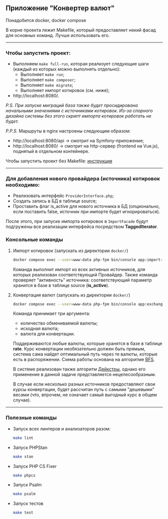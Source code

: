 ## Приложение "Конвертер валют"

Понадобится docker, docker compose

В корне проекта лежит Makefile, который предоставляет некий фасад для основных команд. Лучше использовать его.

---

### Чтобы запустить проект:

- Выполняем `make full-run`, которая реализует следующие шаги (каждый из которых можно выполнять отдельно):
  - Выполняет `make run`;
  - Выполняет `make composer`;
  - Выполняет `make migrate`;
  - Выполняет импорт котировок (см. ниже);
- http://localhost:8080/.

*P.S. При запуске миграций база также будет просидирована начальными значениями с источниками котировок. Из-за спорного
дизайна системы без этого скрипт импорта котировок работать не будет.*

*P.P.S.* Маршруты в nginx настроены следующим образом:
 - http://localhost:8080/api -> смотрит на Symfony-приложение;
 - http://localhost:8080/ -> смотрит на http-сервер (frontend на Vue.js), поднятый в отдельном контейнере.

Чтобы запустить проект без Makefile: [инструкция](doc/manualSetup.md)

---

### Для добавления нового провайдера (источника) котировок необходимо:
 - Реализовать интерфейс `ProviderInterface.php`;
 - Создать запись в БД в таблице source;
 - Проставить флаг is_active для нового источника в БД (опционально, если поставить false, источник при импорте будет
   игнорироваться).

После этого, при запуске импорта котировок в `ImportFacade` будут подгружены все реализации интерфейса посредством
**TaggedIterator**.


### Консольные команды

1. Импорт котировок (запускать из директории `docker/`)

    ```bash
    docker compose exec --user=www-data php-fpm bin/console app:import-rate
    ````
  
    Команда выполнит импорт из всех активных источников, для которых реализован соответствующий Провайдер. Также команда
    проверяет "активность" источника: соответствующий параметр хранится в базе в таблице source (**is_active**).

2. Конвертация валют (запускать из директории `docker/`)

    ```bash
    docker compose exec --user=www-data php-fpm bin/console app:exchange 100.5 EUR BTC
    ````

    Команда принимает три аргумента:

    - количество обмениваемой валюты;
    - исходная валюта;
    - валюта для конвертации.

    Поддерживаются любые валюты, которые хранятся в базе в таблице **rate**. Курс
    конвертации необязательно должен быть прямым, система сама найдет оптимальный путь
    через те валюты, которые есть в распоряжении. Схема работы основана на алгоритме
    [BFS](https://ru.wikipedia.org/wiki/%D0%9F%D0%BE%D0%B8%D1%81%D0%BA_%D0%B2_%D1%88%D0%B8%D1%80%D0%B8%D0%BD%D1%83).

    В системе реализован также алгоритм [Дейкстры](https://ru.wikipedia.org/wiki/%D0%90%D0%BB%D0%B3%D0%BE%D1%80%D0%B8%D1%82%D0%BC_%D0%94%D0%B5%D0%B9%D0%BA%D1%81%D1%82%D1%80%D1%8B), 
    однако его применение в данной задаче представляется нецелесообразным. 

    В случае если несколько разных источников предоставляют свои курсы конвертации, будет
    рассчитан путь с самыми "дешевыми" весами (что, впрочем, не означает самый выгодный курс в общем случае).

---

### Полезные команды

- Запуск всех линтеров и анализаторов разом:

  ```bash
  make lint
  ```

- Запуск PHPStan

  ```bash
  make stan
  ```

- Запуск PHP CS Fixer

  ```bash
  make phpcs
  ```

- Запуск Psalm

  ```bash
  make psalm
  ```

- Запуск тестов

  ```bash
  make test
  ```
